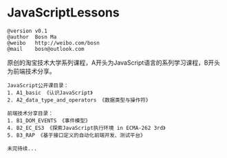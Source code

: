 JavaScriptLessons
=================

    @version v0.1
    @author  Bosn Ma
    @weibo   http://weibo.com/bosn
    @mail    bosn@outlook.com

原创的淘宝技术大学系列课程，A开头为JavaScript语言的系列学习课程，B开头为前端技术分享。


	JavaScript公开课目录：
    1. A1_basic 《认识JavaScript》
    2. A2_data_type_and_operators 《数据类型与操作符》

	前端技术分享目录：
    1. B1_DOM_EVENTS 《事件模型》
    4. B2_EC_ES3 《探索JavaScript执行环境 in ECMA-262 3rd》
    5. B3_RAP 《基于接口定义的自动化前端开发、测试平台》


`未完待续...`
